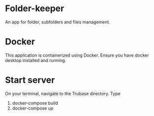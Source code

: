 # Folder-keeper
An app for folder, subfolders and files management.

# Docker
This application is containerized using Docker.
Ensure you have docker desktop installed and running.

# Start server
On your terminal, navigate to the Trubase directory.
Type
1. docker-compose build
2. docker-compose up
